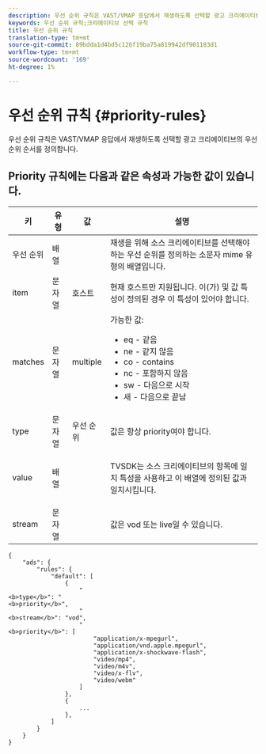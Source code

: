 ```yaml
---
description: 우선 순위 규칙은 VAST/VMAP 응답에서 재생하도록 선택할 광고 크리에이티브의 우선 순위 순서를 정의합니다.
keywords: 우선 순위 규칙;크리에이티브 선택 규칙
title: 우선 순위 규칙
translation-type: tm+mt
source-git-commit: 89bdda1d4bd5c126f19ba75a819942df901183d1
workflow-type: tm+mt
source-wordcount: '169'
ht-degree: 1%

---
```



# 우선 순위 규칙 {#priority-rules}

우선 순위 규칙은 VAST/VMAP 응답에서 재생하도록 선택할 광고 크리에이티브의 우선 순위 순서를 정의합니다.

## Priority 규칙에는 다음과 같은 속성과 가능한 값이 있습니다.

<table id="table_ljp_tgx_hz">  
 <thead> 
  <tr> 
   <th class="entry"><b>키</b></th> 
   <th class="entry"><b>유형</b></th> 
   <th class="entry"><b>값</b></th> 
   <th class="entry"><b>설명</b></th> 
  </tr> 
 </thead>
 <tbody> 
  <tr> 
   <td><span class="codeph"> 우선 순위</span></td> 
   <td><span class="codeph"> 배열</span></td> 
   <td></td> 
   <td> 재생을 위해 소스 크리에이티브를 선택해야 하는 우선 순위를 정의하는 소문자 mime 유형의 배열입니다.</td> 
  </tr> 
  <tr> 
   <td><span class="codeph"> item</span></td> 
   <td><span class="codeph"> 문자열</span></td> 
   <td><span class="codeph"> 호스트</span></td> 
   <td>현재 <span class="codeph"> 호스트</span>만 지원됩니다. <span class="codeph">이(가) </span> 및 <span class="codeph"> 값</span> 특성이 정의된 경우 이 특성이 있어야 합니다.</td> 
  </tr> 
  <tr> 
   <td><span class="codeph"> matches</span></td> 
   <td><span class="codeph"> 문자열</span></td> 
   <td><span class="codeph"> multiple</span></td> 
   <td>가능한 값:
    <ul id="ul_tnf_2hx_hz"> 
     <li><span class="codeph"> eq</span> - 같음</li> 
     <li><span class="codeph"> ne</span>  - 같지 않음</li> 
     <li><span class="codeph"> co</span> - contains</li> 
     <li><span class="codeph"> nc</span>  - 포함하지 않음</li> 
     <li><span class="codeph"> sw</span>  - 다음으로 시작</li> 
     <li><span class="codeph"> 새</span>  - 다음으로 끝남</li> 
    </ul></td> 
  </tr> 
  <tr> 
   <td><span class="codeph"> type</span></td> 
   <td><span class="codeph"> 문자열</span></td> 
   <td><span class="codeph"> 우선 순위</span></td> 
   <td>값은 항상 <span class="codeph"> priority</span>여야 합니다.</td> 
  </tr> 
  <tr> 
   <td><span class="codeph"> value</span></td> 
   <td><span class="codeph"> 배열</span></td> 
   <td></td> 
   <td> <p>TVSDK는 소스 크리에이티브의 <span class="codeph"> 항목</span>에 <span class="codeph"> 일치</span> 특성을 사용하고 이 배열에 정의된 값과 일치시킵니다.</p> </td> 
  </tr> 
  <tr> 
   <td><span class="codeph"> stream</span></td> 
   <td><span class="codeph"> 문자열</span></td> 
   <td></td> 
   <td> <p>값은 <span class="codeph"> vod</span> 또는 <span class="codeph"> live</span>일 수 있습니다.</p> </td> 
  </tr> 
 </tbody> 
</table>

```
{
    "ads": {
        "rules": {
            "default": [
                {
                    "
<b>type</b>": "
<b>priority</b>",
                    "
<b>stream</b>": "vod",
                    "
<b>priority</b>": [
                        "application/x-mpegurl",
                        "application/vnd.apple.mpegurl",
                        "application/x-shockwave-flash",
                        "video/mp4",
                        "video/m4v",
                        "video/x-flv",
                        "video/webm"
                    ]
                },
                {
                    ...
                },
            ]
        }
    }
}
```
